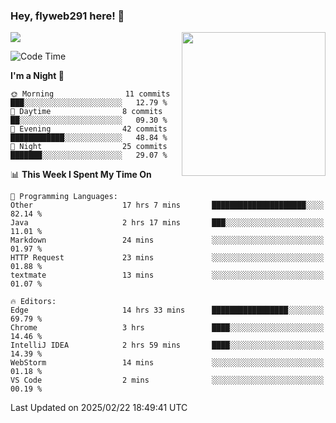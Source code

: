 ### Hey, flyweb291 here! 👋

![](https://metrics.lecoq.io/cherry291?template=classic&config.timezone=Asia%2FShanghai)
<img align='right' src="https://media.giphy.com/media/M9gbBd9nbDrOTu1Mqx/giphy.gif" width="230">
<!-- ![](https://github-readme-stats-ouuan.vercel.app/api?username=flyweb291&theme=dark&show_icons=true) -->

<!--START_SECTION:waka-->
![Code Time](http://img.shields.io/badge/Code%20Time-930%20hrs%2055%20mins-blue)

**I'm a Night 🦉** 

```text
🌞 Morning                11 commits          ███░░░░░░░░░░░░░░░░░░░░░░   12.79 % 
🌆 Daytime                8 commits           ██░░░░░░░░░░░░░░░░░░░░░░░   09.30 % 
🌃 Evening                42 commits          ████████████░░░░░░░░░░░░░   48.84 % 
🌙 Night                  25 commits          ███████░░░░░░░░░░░░░░░░░░   29.07 % 
```


📊 **This Week I Spent My Time On** 

```text
💬 Programming Languages: 
Other                    17 hrs 7 mins       █████████████████████░░░░   82.14 % 
Java                     2 hrs 17 mins       ███░░░░░░░░░░░░░░░░░░░░░░   11.01 % 
Markdown                 24 mins             ░░░░░░░░░░░░░░░░░░░░░░░░░   01.97 % 
HTTP Request             23 mins             ░░░░░░░░░░░░░░░░░░░░░░░░░   01.88 % 
textmate                 13 mins             ░░░░░░░░░░░░░░░░░░░░░░░░░   01.07 % 

🔥 Editors: 
Edge                     14 hrs 33 mins      █████████████████░░░░░░░░   69.79 % 
Chrome                   3 hrs               ████░░░░░░░░░░░░░░░░░░░░░   14.46 % 
IntelliJ IDEA            2 hrs 59 mins       ████░░░░░░░░░░░░░░░░░░░░░   14.39 % 
WebStorm                 14 mins             ░░░░░░░░░░░░░░░░░░░░░░░░░   01.18 % 
VS Code                  2 mins              ░░░░░░░░░░░░░░░░░░░░░░░░░   00.19 % 
```


 Last Updated on 2025/02/22 18:49:41 UTC
<!--END_SECTION:waka-->

<!--
**flyweb291/数字游牧人** is a ✨ _special_ ✨ repository because its `README.md` (this file) appears on your GitHub profile.

Here are some ideas to get you started:

- 🔭 I’m currently working on ...
- 🌱 I’m currently learning ...
- 👯 I’m looking to collaborate on ...
- 🤔 I’m looking for help with ...
- 💬 Ask me about ...
- 📫 How to reach me: ...
- 😄 Pronouns: ...
- ⚡ Fun fact: ...
-->
